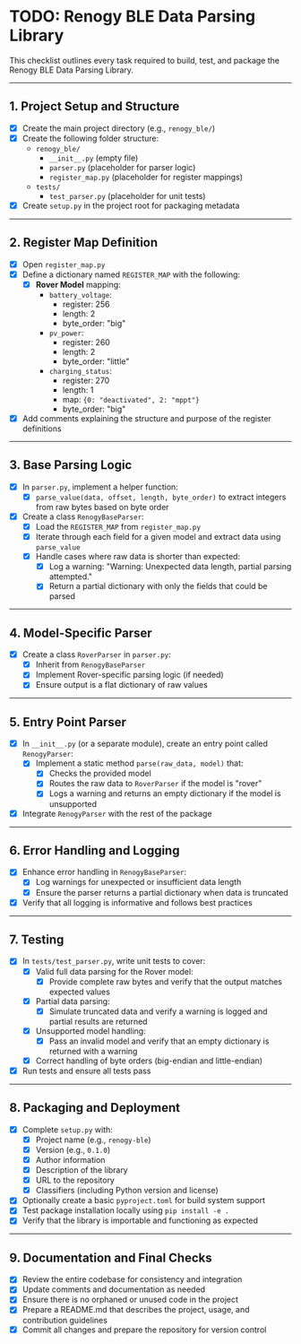 # TODO: Renogy BLE Data Parsing Library

This checklist outlines every task required to build, test, and package the Renogy BLE Data Parsing Library.

---

## 1. Project Setup and Structure
- [x] Create the main project directory (e.g., `renogy_ble/`)
- [x] Create the following folder structure:
  - `renogy_ble/`
    - `__init__.py` (empty file)
    - `parser.py` (placeholder for parser logic)
    - `register_map.py` (placeholder for register mappings)
  - `tests/`
    - `test_parser.py` (placeholder for unit tests)
- [x] Create `setup.py` in the project root for packaging metadata

---

## 2. Register Map Definition
- [x] Open `register_map.py`
- [x] Define a dictionary named `REGISTER_MAP` with the following:
  - [x] **Rover Model** mapping:
    - `battery_voltage`: 
      - register: 256 
      - length: 2 
      - byte_order: "big"
    - `pv_power`: 
      - register: 260 
      - length: 2 
      - byte_order: "little"
    - `charging_status`: 
      - register: 270 
      - length: 1 
      - map: `{0: "deactivated", 2: "mppt"}` 
      - byte_order: "big"
- [x] Add comments explaining the structure and purpose of the register definitions

---

## 3. Base Parsing Logic
- [x] In `parser.py`, implement a helper function:
  - [x] `parse_value(data, offset, length, byte_order)` to extract integers from raw bytes based on byte order
- [x] Create a class `RenogyBaseParser`:
  - [x] Load the `REGISTER_MAP` from `register_map.py`
  - [x] Iterate through each field for a given model and extract data using `parse_value`
  - [x] Handle cases where raw data is shorter than expected:
    - [x] Log a warning: "Warning: Unexpected data length, partial parsing attempted."
    - [x] Return a partial dictionary with only the fields that could be parsed

---

## 4. Model-Specific Parser
- [x] Create a class `RoverParser` in `parser.py`:
  - [x] Inherit from `RenogyBaseParser`
  - [x] Implement Rover-specific parsing logic (if needed)
  - [x] Ensure output is a flat dictionary of raw values

---

## 5. Entry Point Parser
- [x] In `__init__.py` (or a separate module), create an entry point called `RenogyParser`:
  - [x] Implement a static method `parse(raw_data, model)` that:
    - [x] Checks the provided model
    - [x] Routes the raw data to `RoverParser` if the model is "rover"
    - [x] Logs a warning and returns an empty dictionary if the model is unsupported
- [x] Integrate `RenogyParser` with the rest of the package

---

## 6. Error Handling and Logging
- [x] Enhance error handling in `RenogyBaseParser`:
  - [x] Log warnings for unexpected or insufficient data length
  - [x] Ensure the parser returns a partial dictionary when data is truncated
- [x] Verify that all logging is informative and follows best practices

---

## 7. Testing
- [x] In `tests/test_parser.py`, write unit tests to cover:
  - [x] Valid full data parsing for the Rover model:
    - [x] Provide complete raw bytes and verify that the output matches expected values
  - [x] Partial data parsing:
    - [x] Simulate truncated data and verify a warning is logged and partial results are returned
  - [x] Unsupported model handling:
    - [x] Pass an invalid model and verify that an empty dictionary is returned with a warning
  - [x] Correct handling of byte orders (big-endian and little-endian)
- [x] Run tests and ensure all tests pass

---

## 8. Packaging and Deployment
- [x] Complete `setup.py` with:
  - [x] Project name (e.g., `renogy-ble`)
  - [x] Version (e.g., `0.1.0`)
  - [x] Author information
  - [x] Description of the library
  - [x] URL to the repository
  - [x] Classifiers (including Python version and license)
- [x] Optionally create a basic `pyproject.toml` for build system support
- [x] Test package installation locally using `pip install -e .`
- [x] Verify that the library is importable and functioning as expected

---

## 9. Documentation and Final Checks
- [x] Review the entire codebase for consistency and integration
- [x] Update comments and documentation as needed
- [x] Ensure there is no orphaned or unused code in the project
- [x] Prepare a README.md that describes the project, usage, and contribution guidelines
- [x] Commit all changes and prepare the repository for version control